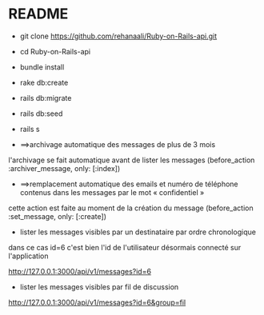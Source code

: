 # README

* git clone https://github.com/rehanaali/Ruby-on-Rails-api.git
* cd Ruby-on-Rails-api
* bundle install
* rake db:create
* rails db:migrate
* rails db:seed
* rails s



* ==>archivage automatique des messages de plus de 3 mois

l'archivage se fait automatique avant de lister les messages 
(before_action :archiver_message, only: [:index])


* ==>remplacement automatique des emails et numéro de téléphone contenus dans les messages par le mot « confidentiel »

cette action est faite au moment de la création du message
(before_action :set_message, only: [:create])

* lister les messages visibles par un destinataire par ordre chronologique

dans ce cas id=6 c'est bien l'id de l'utilisateur désormais connecté sur l'application

http://127.0.0.1:3000/api/v1/messages?id=6

* lister les messages visibles par fil de discussion 

http://127.0.0.1:3000/api/v1/messages?id=6&group=fil
